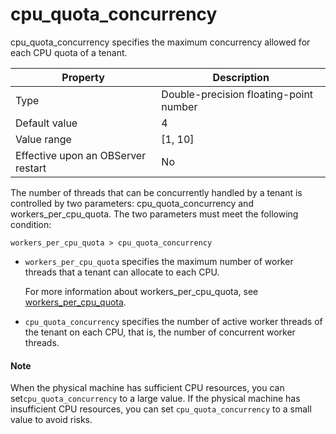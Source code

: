 cpu_quota_concurrency
==========================================

cpu_quota_concurrency specifies the maximum concurrency allowed for each CPU quota of a tenant.


| **Property** | **Description** |
|------------------|-----------|
| Type | Double-precision floating-point number |
| Default value | 4 |
| Value range | \[1, 10\] |
| Effective upon an OBServer restart | No |



The number of threads that can be concurrently handled by a tenant is controlled by two parameters: cpu_quota_concurrency and workers_per_cpu_quota. The two parameters must meet the following condition:

`workers_per_cpu_quota > cpu_quota_concurrency`

* `workers_per_cpu_quota` specifies the maximum number of worker threads that a tenant can allocate to each CPU.

   For more information about workers_per_cpu_quota, see [workers_per_cpu_quota](../3.cluster-level-configuration-items/232.workers_per_cpu_quota.md).


* `cpu_quota_concurrency` specifies the number of active worker threads of the tenant on each CPU, that is, the number of concurrent worker threads.





<main id="notice" type='explain'>
    <h4>Note</h4>
    <p>When the physical machine has sufficient CPU resources, you can set<code>cpu_quota_concurrency</code> to a large value. If the physical machine has insufficient CPU resources, you can set <code>cpu_quota_concurrency</code> to a small value to avoid risks. </p>
  </main>
